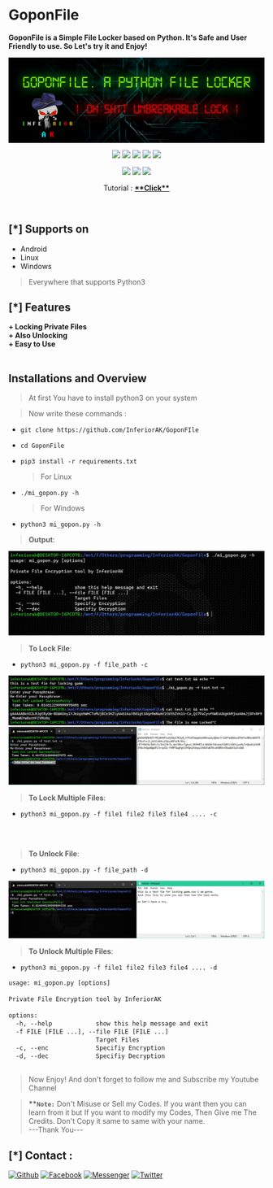 # GoponFile
<b>GoponFile is a Simple File Locker based on Python. It's Safe and User Friendly to use. So Let's try it and Enjoy!</b>

<img align="center" src="assets/banner.jpg">

<p align="center">
  <img src="https://img.shields.io/badge/Version-1.0-green?style=for-the-badge">
  <img src="https://img.shields.io/github/license/inferiorAK/GoponFile?style=for-the-badge">
  <img src="https://img.shields.io/github/stars/inferiorAK/GoponFile?style=for-the-badge">
  <img src="https://img.shields.io/github/issues/inferiorAK/GoponFile?color=red&style=for-the-badge">
  <img src="https://img.shields.io/github/forks/inferiorAK/GoponFile?color=teal&style=for-the-badge">
</p>

<p align="center">
  <img src="https://img.shields.io/badge/Author-InferiorAK-blue?style=flat-square">
  <img src="https://img.shields.io/badge/Written%20In-Python3.11.1-yellowgreen?style=flat-square">
  <img src="https://hits.seeyoufarm.com/api/count/incr/badge.svg?url=https%3A%2F%2Fgithub.com%2FInferiorAK%2FGoponFIle&title=Visitors&edge_flat=false"/></a>
</p>
<p align=center>Tutorial : <a href="https://youtu.be/urI8_h8Q3iE" target=_blank><b>**Click**</b></a><p>
<br>

## [*] Supports on
- Android
- Linux
- Windows
> Everywhere that supports Python3
  
## [*] Features
<b>
+ Locking Private Files<br>
+ Also Unlocking<br>
+ Easy to Use<br>
</b>
<br>
  
## Installations and Overview
> At first You have to install python3 on your system
  
> Now write these commands :
- ` git clone https://github.com/InferiorAK/GoponFIle ` <br>
- ` cd GoponFile `
- ` pip3 install -r requirements.txt `
  > For Linux
  
- ` ./mi_gopon.py -h `
  > For Windows
- ` python3 mi_gopon.py -h `
  
> **Output**:
  
<img src="assets/ss1.JPG">
<br>
  
> **To Lock File**:
  
- ` python3 mi_gopon.py -f file_path -c `
<img src="assets/ss2.JPG">
<img src="assets/ss3.JPG">
  
  > **To Lock Multiple Files**:

- ` python3 mi_gopon.py -f file1 file2 file3 file4 .... -c `
  
<br><br>
  
> **To Unlock File**:
  
- ` python3 mi_gopon.py -f file_path -d `
<img src="assets/ss4.JPG">
  
  > **To Unlock Multiple Files**:

- ` python3 mi_gopon.py -f file1 file2 file3 file4 .... -d `


```
usage: mi_gopon.py [options]

Private File Encryption tool by InferiorAK

options:
  -h, --help            show this help message and exit
  -f FILE [FILE ...], --file FILE [FILE ...]
                        Target Files
  -c, --enc             Specifiy Encryption
  -d, --dec             Specifiy Decryption
  
```
  
> Now Enjoy! And don't forget to follow me and Subscribe my Youtube Channel

> <b>**`Note:`</b> Don't Misuse or Sell my Codes. If you want then you can learn from it but If you want to modify my Codes, Then Give me The Credits. Don't Copy it same to same with your name. <br>---Thank You---
  
## [*] Contact :
[![Github](https://img.shields.io/badge/Github-InferiorAK-orange?style=for-the-badge&logo=github)](https://github.com/InferiorAK)
[![Facebook](https://img.shields.io/badge/Facebook-InferiorAK-red?style=for-the-badge&logo=facebook)](https://www.facebook.com/InferiorAK)
[![Messenger](https://img.shields.io/badge/Chat-Messenger-blue?style=for-the-badge&logo=messenger)](https://m.me/InferiorAK)
[![Twitter](https://img.shields.io/badge/Twitter-InferiorAK-skyblue?style=for-the-badge&logo=twitter)](https://www.twitter.com/InferiorAK)
  
